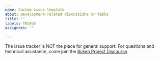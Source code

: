 ```yaml
---
name: Custom issue template
about: Development-related discussions or tasks
title: ''
labels: TRIAGE
assignees: ''

---
```


The issue tracker is NOT the place for general support. For questions and technical assistance, come join the [Bokeh Project Discourse](https://discourse.bokeh.org).
